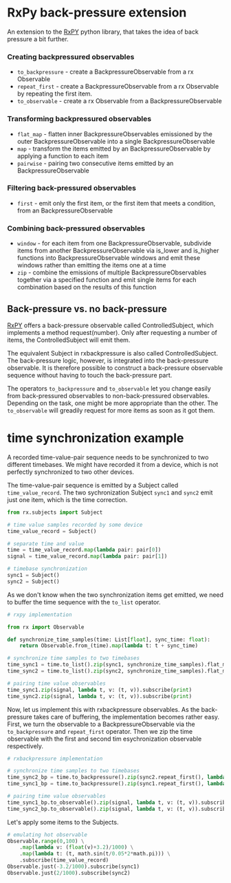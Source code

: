 
RxPy back-pressure extension
===========================

An extension to the [RxPY](https://github.com/ReactiveX/RxPY) python library, that takes the idea of back pressure a bit further.

### Creating backpressured observables

- `to_backpressure` - create a BackpressureObservable from a rx Observable
- `repeat_first` - create a BackpressureObservable from a rx Observable by repeating the first item.
- `to_observable` - create a rx Observable from a BackpressureObservable


### Transforming backpressured observables

- `flat_map` - flatten inner BackpressureObservables emissioned by the outer BackpressureObservable into a single BackpressureObservable
- `map` - transform the items emitted by an BackpressureObservable by applying a function to each item
- `pairwise` - pairing two consecutive items emitted by an BackpressureObservable


### Filtering back-pressured observables

- `first` - emit only the first item, or the first item that meets a condition, from an BackpressureObservable


### Combining back-pressured observables

- `window` - for each item from one BackpressureObservable, subdivide items from another BackpressureObservable via is_lower and is_higher functions into BackpressureObservable windows and emit these windows rather than emitting the items one at a time
- `zip` - combine the emissions of multiple BackpressureObservables together via a specified function and emit single items for each combination based on the results of this function



Back-pressure vs. no back-pressure
----------------------------------

[RxPY](https://github.com/ReactiveX/RxPY) offers a back-pressure 
observable called ControlledSubject, which implements a method 
request(number). Only after requesting a number of items, the 
ControlledSubject will emit them.

The equivalent Subject in rxbackpressure is also called ControlledSubject. 
The back-pressure logic, however, is integrated into the back-pressure 
observable. It is therefore possible to construct a back-pressure 
observable sequence without having to touch the back-pressure part. 

The operators `to_backpressure` and `to_observable` let you change 
easily from back-pressured observables to non-back-pressured observables. 
Depending on the task, one might be more appropriate than the other. 
The `to_observable` will greadily request for more items as soon as 
it got them.

# time synchronization example

A recorded time-value-pair sequence needs to be synchronized 
to two different timebases. We might have recorded it from a device, 
which is not perfectly synchronized to two other devices.

The time-value-pair sequence is emitted by a Subject called 
`time_value_record`. The two sychronization Subject `sync1` 
and `sync2` emit just one item, which is the time correction. 

```python
from rx.subjects import Subject

# time value samples recorded by some device
time_value_record = Subject()

# separate time and value
time = time_value_record.map(lambda pair: pair[0])
signal = time_value_record.map(lambda pair: pair[1])

# timebase synchronization
sync1 = Subject()
sync2 = Subject()
```

As we don't know when the two synchronization items get emitted, 
we need to buffer the time sequence with the `to_list` operator.

```python
# rxpy implementation

from rx import Observable

def synchronize_time_samples(time: List[float], sync_time: float):
    return Observable.from_(time).map(lambda t: t + sync_time)

# synchronize time samples to two timebases
time_sync1 = time.to_list().zip(sync1, synchronize_time_samples).flat_map(lambda v: v)
time_sync2 = time.to_list().zip(sync2, synchronize_time_samples).flat_map(lambda v: v)

# pairing time value observables
time_sync1.zip(signal, lambda t, v: (t, v)).subscribe(print)
time_sync2.zip(signal, lambda t, v: (t, v)).subscribe(print)
```

Now, let us implement this with rxbackpressure observables. 
As the back-pressure takes care of buffering,
the implementation becomes rather easy.
First, we turn the observable to a BackpressureObservable 
via the `to_backpressure` and `repeat_first` operator. Then we zip the
time observable with the first and second tim esychronization observable 
respectively.

```python
# rxbackpressure implementation

# synchronize time samples to two timebases
time_sync2_bp = time.to_backpressure().zip(sync2.repeat_first(), lambda t, sync_time: t + sync_time)
time_sync1_bp = time.to_backpressure().zip(sync1.repeat_first(), lambda t, sync_time: t + sync_time)

# pairing time value observables
time_sync1_bp.to_observable().zip(signal, lambda t, v: (t, v)).subscribe(print)
time_sync2_bp.to_observable().zip(signal, lambda t, v: (t, v)).subscribe(print)
```

Let's apply some items to the Subjects.

```python
# emulating hot observable
Observable.range(0,100) \
    .map(lambda v: (float(v)+3.2)/1000) \
    .map(lambda t: (t, math.sin(t/0.05*2*math.pi))) \
    .subscribe(time_value_record)
Observable.just(-3.2/1000).subscribe(sync1)
Observable.just(2/1000).subscribe(sync2)
```